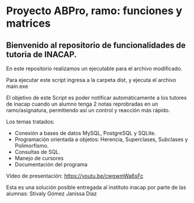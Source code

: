 # Proyecto ABPro, ramo: funciones y matrices

## Bienvenido al repositorio de funcionalidades de tutoria de INACAP. 

En este repositorio realizamos un ejecutable para el archivo modificado. 

Para ejecutar este script ingresa a la carpeta dist, y ejecuta el archivo main.exe

El objetivo de este Script es poder notificar automáticamente a los tutores de inacap cuando un alumno tenga 2 notas reprobradas en un ramo/asignatura, permitiendo así un control y reacción más rápido.

Los temas tratados: 

- Conexión a bases de datos MySQL, PostgreSQL y SQLite.
- Programación orientada a objetos: Herencia, Superclases, Subclases y Polimorfismo.
- Consultas de SQL.
- Manejo de cursores
- Documentación del programa

Video de presentación: https://youtu.be/cwgwmWa6sFc

Esta es una solución posible entregada al instituto inacap por parte de las alumnas:
Stivaly Gómez
Janissa Díaz
